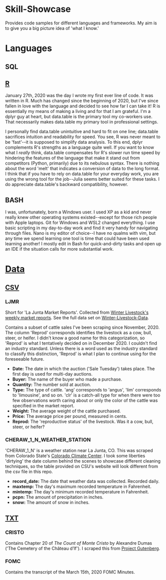 # Skill-Showcase
Provides code samples for different languages and frameworks. My aim is to give you a big picture idea of 'what I know.'



# Languages

## SQL


## [R](https://github.com/Ckrenzer/Skill-Showcase/tree/main/R)
January 27th, 2020 was the day I wrote my first ever line of code. It was written in R. Much has changed since the beginning of 2020, but I've since fallen in love with the language and decided to see how far I can take it! R is essentially my means of making a living and for that I am grateful. I'm a dplyr guy at heart, but data.table is the primary tool my co-workers use. That necessarily makes data.table my primary tool in professional settings.

I personally find data.table unintuitive and hard to fit on one line; data.table sacrifices intuition and readability for speed. You see, R was never meant to be 'fast'--it is supposed to simplify data analysis. To this end, dplyr complements R's strengths as a language quite well. If you want to know what I *really* think, data.table compensates for R's slower run time speed by hindering the features of the language that make it stand out from competitors (Python, primarily) due to its nebulous syntax. There is nothing about the word 'melt' that indicates a conversion of data to the long format. I think that if you have to rely on data.table for your everyday work, you are using the wrong tool for the job--Julia seems better suited for these tasks. I do appreciate data.table's backward compatibility, however.



## BASH
I was, unfortunately, born a Windows user. I used XP as a kid and never really knew other operating systems existed--except for those rich people with Apple laptops. Git for Windows and WSL2 changed everything. I use basic scripting in my day-to-day work and find it very handy for navigating through files. Nano is my editor of choice--I have no qualms with vim, but any time we spend learning one tool is time that could have been used learning another! I mostly edit in Bash for quick-and-dirty tasks and open up an IDE if the situation calls for more substantial work.






# [Data](https://github.com/Ckrenzer/Skill-Showcase/tree/main/data)

## [CSV](https://github.com/Ckrenzer/Skill-Showcase/tree/main/data/csv)

### LJMR
Short for 'La Junta Market Reports'. Collected from [Winter Livestock's weekly market reports](http://www.winterlivestock.com/lajunta.php#marketreport). See the full data set on [Winter-Livestock-Data](https://github.com/Ckrenzer/Winter-Livestock-Data).

Contains a subset of cattle sales I've been scraping since November, 2020. The column 'Reprod' corresponds identifies the livestock as a cow, bull, steer, or heifer. I didn't know a good name for this categorization, so 'Reprod' is what I tentatively decided on in December 2020. I couldn't find an industry standard. Unless there is a word used as the industry standard to classify this distinction, 'Reprod' is what I plan to continue using for the foreseeable future.

- **Date:** The date in which the auction ('Sale Tuesday') takes place. The first day is used for multi-day auctions.
- **Buyer:** The name of the buyer who made a purchase.
- **Quantity:** The number sold at auction.
- **Type:** The type of cattle. 'ang' corresponds to 'angus', 'lim' corresponds to 'limousine', and so on. 'clr' is a catch-all type for when there were too few observations worth caring about or only the color of the cattle was specified in the market report.
- **Weight:** The average weight of the cattle purchased.
- **Price:** The average price per pound, measured in cents.
- **Reprod:** The 'reproductive status' of the livestock. Was it a cow, bull, steer, or heifer?

### CHERAW_1_N_WEATHER_STATION
'CHERAW_1_N' is a weather station near La Junta, CO. This was scraped from Colorado State's [Colorado Climate Center](http://climate.colostate.edu/data_access.html). I took some liberties 'dirtying' the date column behind the scenes to showcase different cleaning techniques, so the table provided on CSU's website will look different from the csv file in this repo.

- **record_date:** The date that weather data was collected. Recorded daily.
- **maxtemp:** The day's maximum recorded temperature in Fahrenheit.
- **mintemp:** The day's minimum recorded temperature in Fahrenheit.
- **pcpn:** The amount of precipitation in inches.
- **snow:** The amount of snow in inches.



## [TXT](https://github.com/Ckrenzer/Skill-Showcase/tree/main/data/txt)

### CRISTO

Contains Chapter 20 of *The Count of Monte Cristo* by Alexandre Dumas ('The Cemetery of the Château d’If'). I scraped this from [Project Gutenberg](https://www.gutenberg.org/cache/epub/1184/pg1184.txt).


### FOMC

Contains the transcript of the March 15th, 2020 FOMC Minutes.